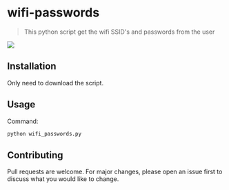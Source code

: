 # wifi-passwords

> This python script get the wifi SSID's and passwords from the user

![](https://raw.githubusercontent.com/bbarbie/wifi-passwords/main/readmeImages/print.jpg)

## Installation

Only need to download the script.

## Usage

Command:

```sh
python wifi_passwords.py
```

## Contributing

Pull requests are welcome. For major changes, please open an issue first to discuss what you would like to change.
